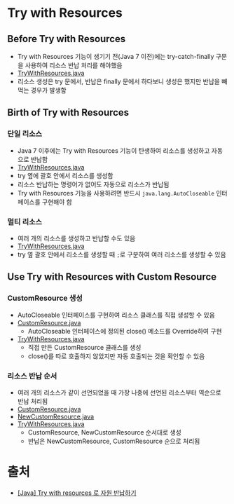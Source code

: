 # Try with Resources


## Before Try with Resources
- Try with Resources 기능이 생기기 전(Java 7 이전)에는 try-catch-finally 구문을 사용하여 리소스 반납 처리를 해야했음
- [TryWithResources.java](https://github.com/k1m743hyun/java-exercise/commit/fc02995c0b8030a14afa35080605f25974568bda)
- 리소스 생성은 try 문에서, 반납은 finally 문에서 하다보니 생성은 했지만 반납을 빼먹는 경우가 발생함


## Birth of Try with Resources


### 단일 리소스
- Java 7 이후에는 Try with Resources 기능이 탄생하여 리소스를 생성하고 자동으로 반납함
- [TryWithResources.java](https://github.com/k1m743hyun/java-exercise/commit/c867586851f706749016a9540640a48cf17f1533)
- try 옆에 괄호 안에서 리소스를 생성함
- 리소스 반납하는 명령어가 없어도 자동으로 리소스가 반납됨 
- Try with Resources 기능을 사용하려면 반드시 `java.lang.AutoCloseable` 인터페이스를 구현해야 함


### 멀티 리소스
- 여러 개의 리소스를 생성하고 반납할 수도 있음
- [TryWithResources.java](https://github.com/k1m743hyun/java-exercise/commit/6f9af9f2f1ec78d01c886d71a2238fba1d90f5d3)
- try 옆 괄호 안에서 리소스를 생성할 때 `;`로 구분하여 여러 리소스를 생성할 수 있음


## Use Try with Resources with Custom Resource


### CustomResource 생성
- AutoCloseable 인터페이스를 구현하여 리소스 클래스를 직접 생성할 수 있음
- [CustomResource.java](https://github.com/k1m743hyun/java-exercise/commit/55c805da583f3abf57d768054e22020a37b95da7)
    - AutoCloseable 인터페이스에 정의된 close() 메소드를 Override하여 구현
- [TryWithResources.java](https://github.com/k1m743hyun/java-exercise/commit/3e2ed880d9cbb52533c93b2977ca756e968d0dcf)
    - 직접 만든 CustomResource 클래스를 생성
    - close()를 따로 호출하지 않았지만 자동 호출되는 것을 확인할 수 있음


### 리소스 반납 순서
- 여러 개의 리소스가 같이 선언되었을 때 가장 나중에 선언된 리소스부터 역순으로 반납 처리됨
- [CustomResource.java](https://github.com/k1m743hyun/java-exercise/commit/44d69460efcae7a293b5d9d7fd3a560bc3a58678)
- [NewCustomResource.java](https://github.com/k1m743hyun/java-exercise/commit/f54aab6eabaffc8c6fac292dcb52d6ef0a8e0edd)
- [TryWithResources.java](https://github.com/k1m743hyun/java-exercise/commit/f3cd7ec3111507fcf96e38c72daa80f45dff1b26)
    - CustomResource, NewCustomResource 순서대로 생성
    - 반납은 NewCustomResource, CustomResource 순으로 처리됨


# 출처
- [[Java] Try with resources 로 자원 반납하기](https://hianna.tistory.com/546)